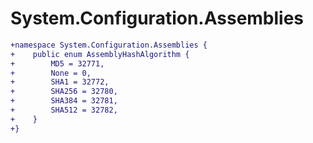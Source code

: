 # System.Configuration.Assemblies

``` diff
+namespace System.Configuration.Assemblies {
+    public enum AssemblyHashAlgorithm {
+        MD5 = 32771,
+        None = 0,
+        SHA1 = 32772,
+        SHA256 = 32780,
+        SHA384 = 32781,
+        SHA512 = 32782,
+    }
+}
```

